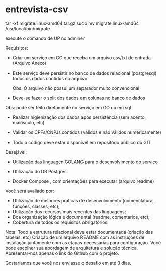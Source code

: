# entrevista-csv

tar -xf migrate.linux-amd64.tar.gz 
sudo mv migrate.linux-amd64 /usr/local/bin/migrate

execute o comando de UP no adminer

Requisitos:

- Criar um serviço em GO que receba um arquivo csv/txt de entrada (Arquivo Anexo)

- Este serviço deve persistir no banco de dados relacional (postgresql) todos os dados contidos no arquivo

  Obs: O arquivo não possui um separador muito convencional

 

- Deve-se fazer o split dos dados em colunas no banco de dados

 Obs: pode ser feito diretamente no serviço em GO ou em sql

 

- Realizar higienização dos dados após persistência (sem acento, maiúsculo, etc)

- Validar os CPFs/CNPJs contidos (válidos e não válidos numericamente)

- Todo o código deve estar disponível em repositório público do GIT

 

Desejável:
- Utilização das linguagen GOLANG para o desenvolvimento do serviço
- Utilização do DB Postgres

- Docker Compose , com orientações para executar (arquivo readme) 

Você será avaliado por:
- Utilização de melhores práticas de desenvolvimento (nomenclatura, funções, classes, etc);
- Utilização dos recursos mais recentes das linguagens;
- Boa organização lógica e documental (readme, comentários, etc);
- Cobertura de todos os requisitos obrigatórios.

Nota:
Todo a estrutura relacional deve estar documentada (criação das tabelas, etc)
Criação de um arquivo README com as instruções de instalação juntamente com as etapas necessárias para configuração.
Você pode escolher sua abordagem de arquitetura e solução técnica.
Apresentar-nos apenas o link do Github com o projeto.

 

Gostaríamos que você nos enviasse o desafio em até 3 dias.
